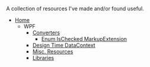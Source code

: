 A collection of resources I've made and/or found useful.

* [Home](https://github.com/binarycow/Resources)
  * WPF
    * [Converters][wpf_converters]
      * [Enum IsChecked MarkupExtension][wpf_enum-is-checked]
    * [Design Time DataContext][wpf_design-time-datacontext]
    * [Misc. Resources][wpf_misc-resources]
    * [Libraries][wpf_libraries]


[wpf_design-time-datacontext]: https://github.com/binarycow/Resources/blob/master/docs/design-time-datacontext.md
[wpf_libraries]: https://github.com/binarycow/Resources/blob/master/docs/libraries.md
[wpf_misc-resources]: https://github.com/binarycow/Resources/blob/master/docs/misc-resources.md
[wpf_converters]: https://github.com/binarycow/Resources/blob/master/docs/converters.md
[wpf_enum-is-checked]: https://github.com/binarycow/Resources/blob/master/docs/enum-is-checked-extension.md
